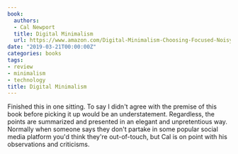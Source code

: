 ```yaml
---
book:
  authors:
  - Cal Newport
  title: Digital Minimalism
  url: https://www.amazon.com/Digital-Minimalism-Choosing-Focused-Noisy/dp/0525536515
date: "2019-03-21T00:00:00Z"
categories: books
tags:
- review
- minimalism
- technology
title: Digital Minimalism
---
```


Finished this in one sitting. 
To say I didn't agree with the premise of this book before picking it up would be an understatement. 
Regardless, the points are summarized and presented in an elegant and unpretentious way. 
Normally when someone says they don't partake in some popular social media platform you'd think they're out-of-touch, but Cal is on point with his observations and criticisms.